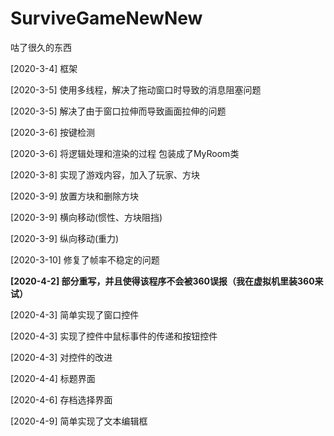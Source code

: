 # SurviveGameNewNew
咕了很久的东西

[2020-3-4] 框架

[2020-3-5] 使用多线程，解决了拖动窗口时导致的消息阻塞问题

[2020-3-5] 解决了由于窗口拉伸而导致画面拉伸的问题

[2020-3-6] 按键检测

[2020-3-6] 将逻辑处理和渲染的过程 包装成了MyRoom类

[2020-3-8] 实现了游戏内容，加入了玩家、方块

[2020-3-9] 放置方块和删除方块

[2020-3-9] 横向移动(惯性、方块阻挡)

[2020-3-9] 纵向移动(重力)

[2020-3-10] 修复了帧率不稳定的问题

**[2020-4-2] 部分重写，并且使得该程序不会被360误报（我在虚拟机里装360来试）**

[2020-4-3] 简单实现了窗口控件

[2020-4-3] 实现了控件中鼠标事件的传递和按钮控件

[2020-4-3] 对控件的改进

[2020-4-4] 标题界面

[2020-4-6] 存档选择界面

[2020-4-9] 简单实现了文本编辑框
